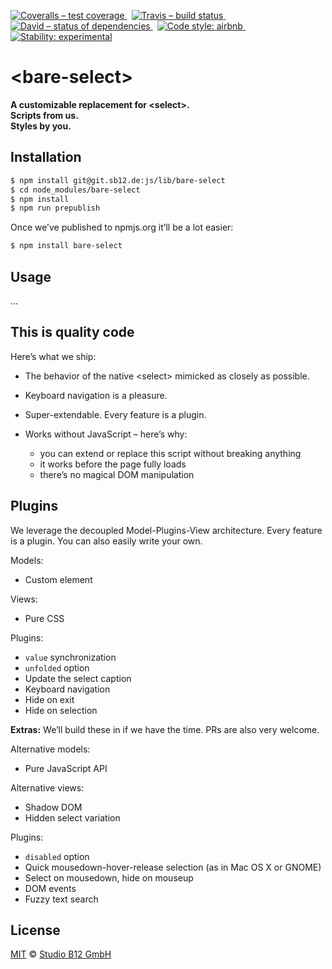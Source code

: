 [![Coveralls – test coverage
](https://img.shields.io/coveralls/studio-b12/bare-select.svg?style=flat-square)
](https://coveralls.io/r/studio-b12/bare-select)
 [![Travis – build status
](https://img.shields.io/travis/studio-b12/bare-select/master.svg?style=flat-square)
](https://travis-ci.org/studio-b12/bare-select)
 [![David – status of dependencies
](https://img.shields.io/david/studio-b12/bare-select.svg?style=flat-square)
](https://david-dm.org/studio-b12/bare-select)
 [![Code style: airbnb
](https://img.shields.io/badge/code%20style-airbnb-blue.svg?style=flat-square)
](https://github.com/airbnb/javascript)
 [![Stability: experimental
](https://img.shields.io/badge/stability-experimental-red.svg?style=flat-square)
](https://nodejs.org/api/documentation.html#documentation_stability_index)




&lt;bare-select&gt;
===================

**A customizable replacement for &lt;select&gt;.**  
**Scripts from us.**  
**Styles by you.**




Installation
------------

```sh
$ npm install git@git.sb12.de:js/lib/bare-select
$ cd node_modules/bare-select
$ npm install
$ npm run prepublish
```


Once we’ve published to npmjs.org it’ll be a lot easier:

```sh
$ npm install bare-select
```




Usage
-----

…




This is quality code
--------------------

Here’s what we ship:

- The behavior of the native &lt;select&gt; mimicked as closely as possible.

- Keyboard navigation is a pleasure.

- Super-extendable. Every feature is a plugin.

- Works without JavaScript – here’s why:
  - you can extend or replace this script without breaking anything
  - it works before the page fully loads
  - there’s no magical DOM manipulation




Plugins
-------

We leverage the decoupled Model-Plugins-View architecture. Every feature is a plugin. You can also easily write your own.

Models:
  - Custom element

Views:
  - Pure CSS

Plugins:
  - `value` synchronization
  - `unfolded` option
  - Update the select caption
  - Keyboard navigation
  - Hide on exit
  - Hide on selection


**Extras:** We’ll build these in if we have the time. PRs are also very welcome.

Alternative models:
  + Pure JavaScript API

Alternative views:
  + Shadow DOM
  + Hidden select variation

Plugins:
  + `disabled` option
  + Quick mousedown-hover-release selection (as in Mac OS X or GNOME)
  + Select on mousedown, hide on mouseup
  + DOM events
  + Fuzzy text search




License
-------

[MIT][] © [Studio B12 GmbH][]

[MIT]: ./License.md
[Studio B12 GmbH]: https://github.com/studio-b12

